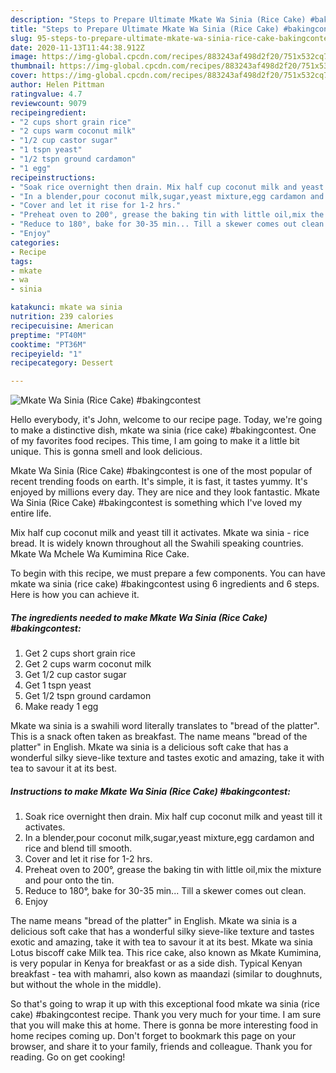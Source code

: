 ```yaml
---
description: "Steps to Prepare Ultimate Mkate Wa Sinia (Rice Cake) #bakingcontest"
title: "Steps to Prepare Ultimate Mkate Wa Sinia (Rice Cake) #bakingcontest"
slug: 95-steps-to-prepare-ultimate-mkate-wa-sinia-rice-cake-bakingcontest
date: 2020-11-13T11:44:38.912Z
image: https://img-global.cpcdn.com/recipes/883243af498d2f20/751x532cq70/mkate-wa-sinia-rice-cake-bakingcontest-recipe-main-photo.jpg
thumbnail: https://img-global.cpcdn.com/recipes/883243af498d2f20/751x532cq70/mkate-wa-sinia-rice-cake-bakingcontest-recipe-main-photo.jpg
cover: https://img-global.cpcdn.com/recipes/883243af498d2f20/751x532cq70/mkate-wa-sinia-rice-cake-bakingcontest-recipe-main-photo.jpg
author: Helen Pittman
ratingvalue: 4.7
reviewcount: 9079
recipeingredient:
- "2 cups short grain rice"
- "2 cups warm coconut milk"
- "1/2 cup castor sugar"
- "1 tspn yeast"
- "1/2 tspn ground cardamon"
- "1 egg"
recipeinstructions:
- "Soak rice overnight then drain. Mix half cup coconut milk and yeast till it activates."
- "In a blender,pour coconut milk,sugar,yeast mixture,egg cardamon and rice and blend till smooth."
- "Cover and let it rise for 1-2 hrs."
- "Preheat oven to 200°, grease the baking tin with little oil,mix the mixture and pour onto the tin."
- "Reduce to 180°, bake for 30-35 min... Till a skewer comes out clean."
- "Enjoy"
categories:
- Recipe
tags:
- mkate
- wa
- sinia

katakunci: mkate wa sinia 
nutrition: 239 calories
recipecuisine: American
preptime: "PT40M"
cooktime: "PT36M"
recipeyield: "1"
recipecategory: Dessert

---
```



![Mkate Wa Sinia (Rice Cake) #bakingcontest](https://img-global.cpcdn.com/recipes/883243af498d2f20/751x532cq70/mkate-wa-sinia-rice-cake-bakingcontest-recipe-main-photo.jpg)

Hello everybody, it's John, welcome to our recipe page. Today, we're going to make a distinctive dish, mkate wa sinia (rice cake) #bakingcontest. One of my favorites food recipes. This time, I am going to make it a little bit unique. This is gonna smell and look delicious.

Mkate Wa Sinia (Rice Cake) #bakingcontest is one of the most popular of recent trending foods on earth. It's simple, it is fast, it tastes yummy. It's enjoyed by millions every day. They are nice and they look fantastic. Mkate Wa Sinia (Rice Cake) #bakingcontest is something which I've loved my entire life.

Mix half cup coconut milk and yeast till it activates. Mkate wa sinia - rice bread. It is widely known throughout all the Swahili speaking countries. Mkate Wa Mchele Wa Kumimina Rice Cake.


To begin with this recipe, we must prepare a few components. You can have mkate wa sinia (rice cake) #bakingcontest using 6 ingredients and 6 steps. Here is how you can achieve it.

<!--inarticleads1-->

##### The ingredients needed to make Mkate Wa Sinia (Rice Cake) #bakingcontest:

1. Get 2 cups short grain rice
1. Get 2 cups warm coconut milk
1. Get 1/2 cup castor sugar
1. Get 1 tspn yeast
1. Get 1/2 tspn ground cardamon
1. Make ready 1 egg


Mkate wa sinia is a swahili word literally translates to &#34;bread of the platter&#34;. This is a snack often taken as breakfast. The name means &#34;bread of the platter&#34; in English. Mkate wa sinia is a delicious soft cake that has a wonderful silky sieve-like texture and tastes exotic and amazing, take it with tea to savour it at its best. 

<!--inarticleads2-->

##### Instructions to make Mkate Wa Sinia (Rice Cake) #bakingcontest:

1. Soak rice overnight then drain. Mix half cup coconut milk and yeast till it activates.
1. In a blender,pour coconut milk,sugar,yeast mixture,egg cardamon and rice and blend till smooth.
1. Cover and let it rise for 1-2 hrs.
1. Preheat oven to 200°, grease the baking tin with little oil,mix the mixture and pour onto the tin.
1. Reduce to 180°, bake for 30-35 min... Till a skewer comes out clean.
1. Enjoy


The name means &#34;bread of the platter&#34; in English. Mkate wa sinia is a delicious soft cake that has a wonderful silky sieve-like texture and tastes exotic and amazing, take it with tea to savour it at its best. Mkate wa sinia Lotus biscoff cake Milk tea. This rice cake, also known as Mkate Kumimina, is very popular in Kenya for breakfast or as a side dish. Typical Kenyan breakfast - tea with mahamri, also kown as maandazi (similar to doughnuts, but without the whole in the middle). 

So that's going to wrap it up with this exceptional food mkate wa sinia (rice cake) #bakingcontest recipe. Thank you very much for your time. I am sure that you will make this at home. There is gonna be more interesting food in home recipes coming up. Don't forget to bookmark this page on your browser, and share it to your family, friends and colleague. Thank you for reading. Go on get cooking!
